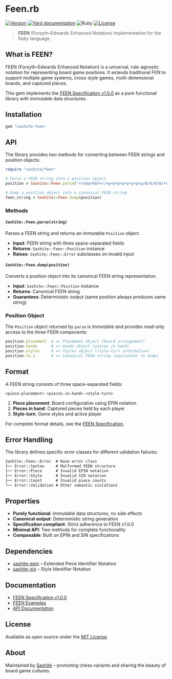 # Feen.rb

[![Version](https://img.shields.io/github/v/tag/sashite/feen.rb?label=Version&logo=github)](https://github.com/sashite/feen.rb/tags)
[![Yard documentation](https://img.shields.io/badge/Yard-documentation-blue.svg?logo=github)](https://rubydoc.info/github/sashite/feen.rb/main)
![Ruby](https://github.com/sashite/feen.rb/actions/workflows/main.yml/badge.svg?branch=main)
[![License](https://img.shields.io/github/license/sashite/feen.rb?label=License&logo=github)](https://github.com/sashite/feen.rb/raw/main/LICENSE.md)

> **FEEN** (Forsyth–Edwards Enhanced Notation) implementation for the Ruby language.

## What is FEEN?

FEEN (Forsyth–Edwards Enhanced Notation) is a universal, rule-agnostic notation for representing board game positions. It extends traditional FEN to support multiple game systems, cross-style games, multi-dimensional boards, and captured pieces.

This gem implements the [FEEN Specification v1.0.0](https://sashite.dev/specs/feen/1.0.0/) as a pure functional library with immutable data structures.

## Installation

```ruby
gem "sashite-feen"
```

## API

The library provides two methods for converting between FEEN strings and position objects:

```ruby
require "sashite/feen"

# Parse a FEEN string into a position object
position = Sashite::Feen.parse("+rnbq+kbn+r/+p+p+p+p+p+p+p+p/8/8/8/8/+P+P+P+P+P+P+P+P/+RNBQ+KBN+R / C/c")

# Dump a position object into a canonical FEEN string
feen_string = Sashite::Feen.dump(position)
```

### Methods

#### `Sashite::Feen.parse(string)`

Parses a FEEN string and returns an immutable `Position` object.

- **Input**: FEEN string with three space-separated fields
- **Returns**: `Sashite::Feen::Position` instance
- **Raises**: `Sashite::Feen::Error` subclasses on invalid input

#### `Sashite::Feen.dump(position)`

Converts a position object into its canonical FEEN string representation.

- **Input**: `Sashite::Feen::Position` instance
- **Returns**: Canonical FEEN string
- **Guarantees**: Deterministic output (same position always produces same string)

### Position Object

The `Position` object returned by `parse` is immutable and provides read-only access to the three FEEN components:

```ruby
position.placement  # => Placement object (board arrangement)
position.hands      # => Hands object (pieces in hand)
position.styles     # => Styles object (style-turn information)
position.to_s       # => Canonical FEEN string (equivalent to dump)
```

## Format

A FEEN string consists of three space-separated fields:

```
<piece-placement> <pieces-in-hand> <style-turn>
```

1. **Piece placement**: Board configuration using EPIN notation
2. **Pieces in hand**: Captured pieces held by each player
3. **Style-turn**: Game styles and active player

For complete format details, see the [FEEN Specification](https://sashite.dev/specs/feen/1.0.0/).

## Error Handling

The library defines specific error classes for different validation failures:

```txt
Sashite::Feen::Error  # Base error class
├── Error::Syntax     # Malformed FEEN structure
├── Error::Piece      # Invalid EPIN notation
├── Error::Style      # Invalid SIN notation
├── Error::Count      # Invalid piece counts
└── Error::Validation # Other semantic violations
```

## Properties

- **Purely functional**: Immutable data structures, no side effects
- **Canonical output**: Deterministic string generation
- **Specification compliant**: Strict adherence to FEEN v1.0.0
- **Minimal API**: Two methods for complete functionality
- **Composable**: Built on EPIN and SIN specifications

## Dependencies

- [sashite-epin](https://github.com/sashite/epin.rb) – Extended Piece Identifier Notation
- [sashite-sin](https://github.com/sashite/sin.rb) – Style Identifier Notation

## Documentation

- [FEEN Specification v1.0.0](https://sashite.dev/specs/feen/1.0.0/)
- [FEEN Examples](https://sashite.dev/specs/feen/1.0.0/examples/)
- [API Documentation](https://rubydoc.info/github/sashite/feen.rb/main)

## License

Available as open source under the [MIT License](https://opensource.org/licenses/MIT).

## About

Maintained by [Sashité](https://sashite.com/) – promoting chess variants and sharing the beauty of board game cultures.
